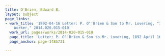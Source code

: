 ```yaml
---
title: O'Brien, Edward B.
layout: subject
page_links:
- work_title: '1892-04-16 Letter: P. O''Brien & Son to Mr. Lovering, "Itinerant Cemetery
    Worker," 2014.020.015-010'
  work_url: pages/works/2014-020-015-010
  page_title: 'Letter: P. O''Brien & Son to Mr. Lovering, 1892 April 16'
  page_anchor: page-1485731

---
```

